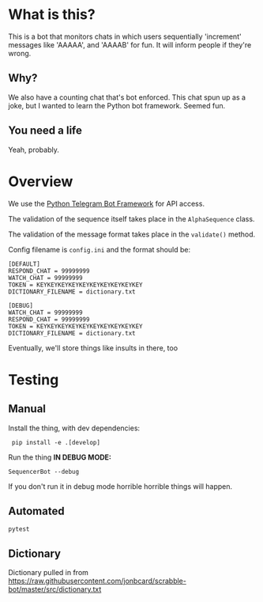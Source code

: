 # What is this?

This is a bot that monitors chats in which users sequentially 'increment' messages like 'AAAAA', and 'AAAAB' for fun.
It will inform people if they're wrong.

## Why?

We also have a counting chat that's bot enforced. This chat spun up as a joke, but I wanted to learn the Python bot framework. Seemed fun.

## You need a life

Yeah, probably.

# Overview

We use the [Python Telegram Bot Framework](https://github.com/python-telegram-bot/python-telegram-bot) for API access.

The validation of the sequence itself takes place in the `AlphaSequence` class.

The validation of the message format takes place in the `validate()` method.

Config filename is `config.ini` and the format should be:

```
[DEFAULT]
RESPOND_CHAT = 99999999
WATCH_CHAT = 99999999
TOKEN = KEYKEYKEYKEYKEYKEYKEYKEYKEYKEY
DICTIONARY_FILENAME = dictionary.txt

[DEBUG]
WATCH_CHAT = 99999999
RESPOND_CHAT = 99999999
TOKEN = KEYKEYKEYKEYKEYKEYKEYKEYKEYKEY
DICTIONARY_FILENAME = dictionary.txt

```

Eventually, we'll store things like insults in there, too

# Testing

## Manual

Install the thing, with dev dependencies:

```
 pip install -e .[develop]
```

Run the thing __IN DEBUG MODE:__

```
SequencerBot --debug
```

If you don't run it in debug mode horrible horrible things will happen.

## Automated

```
pytest
```

## Dictionary

Dictionary pulled in from https://raw.githubusercontent.com/jonbcard/scrabble-bot/master/src/dictionary.txt